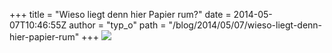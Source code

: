 +++
title = "Wieso liegt denn hier Papier rum?"
date = 2014-05-07T10:46:55Z
author = "typ_o"
path = "/blog/2014/05/07/wieso-liegt-denn-hier-papier-rum"
+++
![](/media/papier.jpg)
